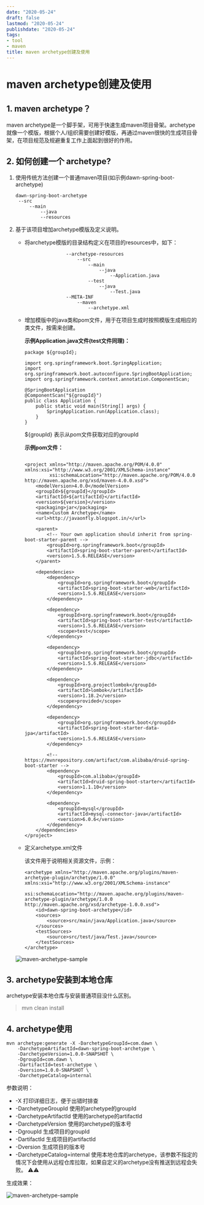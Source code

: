 ```yaml
---
date: "2020-05-24"
draft: false
lastmod: "2020-05-24"
publishdate: "2020-05-24"
tags:
- tool
- maven
title: maven archetype创建及使用
---
```


# maven archetype创建及使用

## 1. maven archetype？

maven archetype是一个脚手架，可用于快速生成maven项目骨架。archetype就像一个模版，根据个人/组织需要创建好模版，再通过maven很快的生成项目骨架，在项目规范及规避重复工作上面起到很好的作用。



## 2. 如何创建一个 archetype?

1. 使用传统方法创建一个普通maven项目(如示例dawn-spring-boot-archetype)

   ```
   dawn-spring-boot-archetype
   	--src
   		--main
   			--java
   			--resources
   ```

   

2. 基于该项目增加archetype模版及定义说明。

   * 将archetype模版的目录结构定义在项目的resources中，如下：

     ```
     				--archetype-resources
     					--src
     						--main
     							--java
     								--Application.java
     						--test
     							--java
     								--Test.java
     				--META-INF
     					--maven
     						--archetype.xml
     ```

   * 增加模版中的java类和pom文件，用于在项目生成时按照模版生成相应的类文件，按需来创建。

     **示例Application.java文件(test文件同理)：**

     ```
     package ${groupId};
     
     import org.springframework.boot.SpringApplication;
     import org.springframework.boot.autoconfigure.SpringBootApplication;
     import org.springframework.context.annotation.ComponentScan;
     
     @SpringBootApplication
     @ComponentScan("${groupId}")
     public class Application {
         public static void main(String[] args) {
             SpringApplication.run(Application.class);
         }
     }
     ```

     ${groupId} 表示从pom文件获取对应的groupId

     

     **示例pom文件：**

     ```
     
     <project xmlns="http://maven.apache.org/POM/4.0.0" xmlns:xsi="http://www.w3.org/2001/XMLSchema-instance"
              xsi:schemaLocation="http://maven.apache.org/POM/4.0.0 http://maven.apache.org/xsd/maven-4.0.0.xsd">
         <modelVersion>4.0.0</modelVersion>
         <groupId>${groupId}</groupId>
         <artifactId>${artifactId}</artifactId>
         <version>${version}</version>
         <packaging>jar</packaging>
         <name>Custom Archetype</name>
         <url>http://javaonfly.blogspot.in/</url>
     
         <parent>
             <!-- Your own application should inherit from spring-boot-starter-parent -->
             <groupId>org.springframework.boot</groupId>
             <artifactId>spring-boot-starter-parent</artifactId>
             <version>1.5.6.RELEASE</version>
         </parent>
     
         <dependencies>
             <dependency>
                 <groupId>org.springframework.boot</groupId>
                 <artifactId>spring-boot-starter-web</artifactId>
                 <version>1.5.6.RELEASE</version>
             </dependency>
     
             <dependency>
                 <groupId>org.springframework.boot</groupId>
                 <artifactId>spring-boot-starter-test</artifactId>
                 <version>1.5.6.RELEASE</version>
                 <scope>test</scope>
             </dependency>
     
             <dependency>
                 <groupId>org.springframework.boot</groupId>
                 <artifactId>spring-boot-starter-jdbc</artifactId>
                 <version>1.5.6.RELEASE</version>
             </dependency>
     
             <dependency>
                 <groupId>org.projectlombok</groupId>
                 <artifactId>lombok</artifactId>
                 <version>1.18.2</version>
                 <scope>provided</scope>
             </dependency>
     
             <dependency>
                 <groupId>org.springframework.boot</groupId>
                 <artifactId>spring-boot-starter-data-jpa</artifactId>
                 <version>1.5.6.RELEASE</version>
             </dependency>
     
             <!-- https://mvnrepository.com/artifact/com.alibaba/druid-spring-boot-starter -->
             <dependency>
                 <groupId>com.alibaba</groupId>
                 <artifactId>druid-spring-boot-starter</artifactId>
                 <version>1.1.10</version>
             </dependency>
     
             <dependency>
                 <groupId>mysql</groupId>
                 <artifactId>mysql-connector-java</artifactId>
                 <version>6.0.6</version>
             </dependency>
         </dependencies>
     </project>
     ```

   * 定义archetype.xml文件

     该文件用于说明相关资源文件，示例：

     ```
     <archetype xmlns="http://maven.apache.org/plugins/maven-archetype-plugin/archetype/1.0.0" xmlns:xsi="http://www.w3.org/2001/XMLSchema-instance"
                xsi:schemaLocation="http://maven.apache.org/plugins/maven-archetype-plugin/archetype/1.0.0 http://maven.apache.org/xsd/archetype-1.0.0.xsd">
         <id>dawn-spring-boot-archetype</id>
         <sources>
             <source>src/main/java/Application.java</source>
         </sources>
         <testSources>
             <source>src/test/java/Test.java</source>
         </testSources>
     </archetype>
     ```
   
   ![maven-archetype-sample](../../../picture/maven-archetype-sample.png)

## 3. archetype安装到本地仓库

archetype安装本地仓库与安装普通项目没什么区别。

> mvn clean install

## 4. archetype使用

```
mvn archetype:generate -X -DarchetypeGroupId=com.dawn \
    -DarchetypeArtifactId=dawn-spring-boot-archetype \
    -DarchetypeVersion=1.0.0-SNAPSHOT \
    -DgroupId=com.dawn \
    -DartifactId=test-archetype \
    -Dversion=1.0.0-SNAPSHOT \
    -DarchetypeCatalog=internal
```

参数说明：

* -X 打印详细日志，便于出错时排查
* -DarchetypeGroupId 使用的archetype的groupId
* -DarchetypeArtifactId 使用的archetype的artifactId
* -DarchetypeVersion 使用的archetype的版本号
* -DgroupId 生成项目的groupId
* -DartifactId 生成项目的artifactId
* -Dversion 生成项目的版本号
* -DarchetypeCatalog=internal 使用本地仓库的archetype，该参数不指定的情况下会使用从远程仓库拉取，如果自定义的archetype没有推送到远程会失败。 ⚠️⚠️



生成效果：

![maven-archetype-sample](../../../picture/maven-archetype-sample-generated.png)